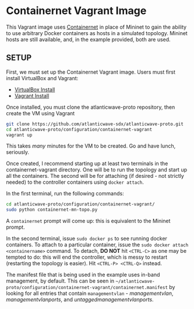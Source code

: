 # Containernet Vagrant Image

This Vagrant image uses [Containernet](https://containernet.github.io/) in place of Mininet to gain the ability to use arbitrary Docker containers as hosts in a simulated topology. Mininet hosts are still available, and, in the example provided, both are used.

## SETUP

First, we must set up the Containernet Vagrant image. Users must first install VirtualBox and Vagrant:

 - [VirtualBox Install](https://www.virtualbox.org/wiki/Downloads)
 - [Vagrant Install](https://www.vagrantup.com/docs/installation/)

Once installed, you must clone the atlanticwave-proto repository, then create the VM using Vagrant

``` bash
git clone https://github.com/atlanticwave-sdx/atlanticwave-proto.git
cd atlanticwave-proto/configuration/containernet-vagrant
vagrant up
```

This takes *many* minutes for the VM to be created. Go and have lunch, seriously.

Once created, I recommend starting up at least two  terminals in the containernet-vagrant directory. One will be to run the topology and start up all the containers. The second will be for attaching (if desired - not strictly needed) to the controller containers using `docker attach`.

In the first terminal, run the following commands:

``` bash
cd atlanticwave-proto/configuration/containernet-vagrant/
sudo python containernet-mn-topo.py
```

A `containernet` prompt will come up: this is equivalent to the Mininet prompt.

In the second terminal, issue `sudo docker ps` to see running docker containers. To attach to a particular container, issue the `sudo docker attach <containername>` command. To detach, **DO NOT** hit `<CTRL-C>` as one may be tempted to do: this will end the controller, which is messy to restart (restarting the topology is easier). Hit `<CTRL-P> <CTRL-Q>` instead.

The manifest file that is being used in the example uses in-band management, by default. This can be seen in `~/atlanticwave-proto/configuration/containernet-vagrant/containernet.manifest` by looking for all entries that contain `managementvlan` - *managementvlan*, *managementvlanports*, and *untaggedmanagementvlanports*.